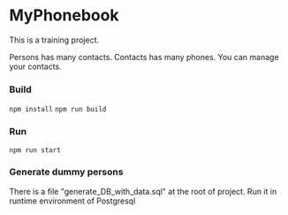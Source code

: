 # MyPhonebook

This is a training project.

Persons has many contacts. Contacts has many phones.
You can manage your contacts.

### Build
`npm install`
`npm run build`

### Run
`npm run start`

### Generate dummy persons
There is a file "generate_DB_with_data.sql" at the root of project.
Run it in runtime environment of Postgresql